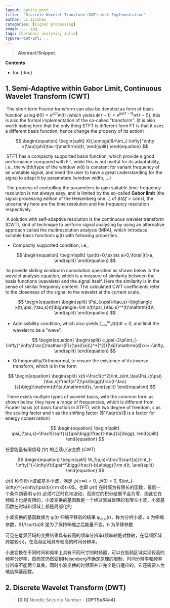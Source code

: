 ```yaml
---
layout: optics_post
title:  "Discrete Wavelet Transform (DWT) with Implementation"
author: Li Jinzhao
categories: [signal processing]
image: ....jpg
tags: [harmonic analysis, Julia]
typora-root-url: ..
---
```

> **Abstract**/**Snippet**.


**Contents**

* toc
{:toc}
## **1. Semi-Adaptive within Gabor Limit, Continuous Wavelet Transform (CWT)**

​	The short term Fourier transform can also be denoted as form of basis function using $\phi(t)=e^{\mathrm{j}\omega t}w(t)$ (which yields $\phi(\tau-t)=e^{\mathrm{j}\omega(\tau-t)}w(\tau-t)$), this is also the formal implementation of the so-called "transform". (it is also worth noting here that the only thing STFT is different form FT is that it uses a different basis function, hence change the property of its action)

$$
\begin{equation}
\begin{split}
X(t,\omega)&=\int_{-\infty}^\infty x(\tau)\phi(\tau-t)\mathrm{d}t,
\end{split}
\end{equation}
$$

​	STFT has a compactly supported basis function, which provide a good performance compared with FT, while this is not useful for its adaptability, i.e., the width/type of the window $w(t)$ is constant for variant frequency of an unstable signal, and need the user to have a great understanding for the signal to adapt it by parameters (window width, ...)

​	The process of controlling the parameters to gain suitable time-frequency resolution is not always easy, and is limited by the so-called **Gabor limit** (the signal processing edition of the Heisenberg one...) of $\Delta t\Delta f>\mathrm{const}$, the uncertainty here are the time resolution and the frequency resolution respectively.

​	A solution with self-adaptive resolution is the continuous wavelet transform (CWT), kind of technique to perform signal analysing by using an alternative approach called the multiresolution analysis (MRA), which introduce suitable basis functions $\psi(t)$ with following properties.

- Compactly supported condition, i.e.,

$$
\begin{equation}
\begin{split}
\psi(t)=0,\exists a>0,\forall|t|>a,
\end{split}
\end{equation}
$$

​		to provide sliding window in convolution operation as shown below in the wavelet analysis equation, which is a measure of similarity between the basis functions (wavelets) and the signal itself. Here the similarity is in the sense of similar frequency content. The calculated CWT coefficients refer to the closeness of the signal to the wavelet at the current scale.

$$
\begin{equation}
\begin{split}
\Psi_{x\psi}(\tau,s)=\big\langle x(t),\psi_{\tau,s}(t)\big\rangle=\int x(t)\psi_{\tau,s}^*(t)\mathrm{d}t,
\end{split}
\end{equation}
$$

- Admissibility condition, which also yields $\displaystyle{\int}_{-\infty}^\infty\psi(t)\mathrm{d}t=0$, and limit the wavelet to be a "wave".

$$
\begin{equation}
\begin{split}
c_\psi=2\pi\int_{-\infty}^\infty\frac{|\mathscr{F}\{\psi(\xi)\}^*|^2}{|\xi|}\mathrm{d}\xi<+\infty,
\end{split}
\end{equation}
$$

- Orthogonality/Orthonormal, to ensure the existence of its inverse transform, which is in the form

$$
\begin{equation}
\begin{split}
x(t)=\frac1{c^2}\int_s\int_\tau\Psi_{x\psi}(\tau,s)\frac1{s^2}\psi\bigg(\frac{t-\tau}{s}\bigg)\mathrm{d}\tau\mathrm{d}s,
\end{split}
\end{equation}
$$

​	There exists multiple types of wavelet basis, with the common form as shown below, they have a range of frequencies, which is different from Fourier basis (of basis function in STFT), with two degree of freedom, $s$ as the scaling factor and $\tau$ as the shifting factor ($1/\sqrt{s}$ is a factor for energy conservation)

$$
\begin{equation}
\begin{split}
\psi_{\tau,s}=\frac1{\sqrt{s}}\psi\bigg(\frac{t-\tau}{s}\bigg),
\end{split}
\end{equation}
$$


































任意能量有限信号 $f(t)$ 的连续小波变换 (CWT)

$$
\begin{equation}
\begin{split}
W_f(a,b)=\frac1{\sqrt{a}}\int_{-\infty}^{+\infty}f(t)\psi^*\bigg(\frac{t-b}a\bigg){\rm d}t,
\end{split}
\end{equation}
$$

$\psi(t)$ 称作母小波或基本小波，满足 $\psi(\pm\infty)=0$, $\psi(0)=0$, $\int_{-\infty}^{+\infty}\psi(t){\rm d}t=0$，也即 $\psi(t)$ 在时域为有限长的函数，最后一个条件则表明 $\psi(t)$ 必须时正时负地波动，否则它的积分结果不会为零，因此它在频域上也是有限的。小波变换的基函数是一个经过衰减处理的有限长小波，小波基函数在时域和频域上都是局部化的

小波变换的基函数族为 $\psi(t)$ 伸缩平移后的结果 $\psi_{a,b}(t)$，称为分析小波，$a$ 为伸缩参数，$1/\sqrt{a}$ 是为了保持伸缩之后能量不变，$b$ 为平移参数

可见在低频区域的变换结果具有较高的频率分辨率(频率轴是对数轴，在低频区域跨度较小)，在高频区域具有较高的时间分辨率。

小波变换在不同时间和频率上具有不同尺寸的时频窗，可以在低频区域实现较高的频率分辨率，然而其仍然受到Heisenberg不确定原理的限制，时间分辨率和频率分辨率不能两全其美。同时小波变换的时频窗并非完全是自适应的，它还需要人为地选择基函数。











## **2. Discrete Wavelet Transform (DWT)**





> <span id="jump0">**[0.0]**</span> Noodle Security Number - **[OPTSx84a4]**

[^1]:
[^2]:
[^3]: